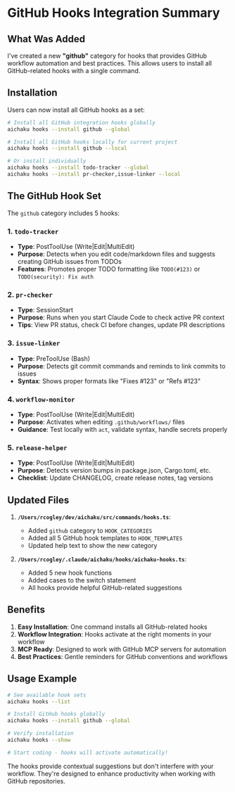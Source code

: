 # GitHub Hooks Integration Summary

## What Was Added

I've created a new **"github"** category for hooks that provides GitHub workflow automation and best practices. This allows users to install all GitHub-related hooks with a single command.

## Installation

Users can now install all GitHub hooks as a set:

```bash
# Install all GitHub integration hooks globally
aichaku hooks --install github --global

# Install all GitHub hooks locally for current project
aichaku hooks --install github --local

# Or install individually
aichaku hooks --install todo-tracker --global
aichaku hooks --install pr-checker,issue-linker --local
```

## The GitHub Hook Set

The `github` category includes 5 hooks:

### 1. `todo-tracker`
- **Type**: PostToolUse (Write|Edit|MultiEdit)
- **Purpose**: Detects when you edit code/markdown files and suggests creating GitHub issues from TODOs
- **Features**: Promotes proper TODO formatting like `TODO(#123)` or `TODO(security): Fix auth`

### 2. `pr-checker`
- **Type**: SessionStart
- **Purpose**: Runs when you start Claude Code to check active PR context
- **Tips**: View PR status, check CI before changes, update PR descriptions

### 3. `issue-linker`
- **Type**: PreToolUse (Bash)
- **Purpose**: Detects git commit commands and reminds to link commits to issues
- **Syntax**: Shows proper formats like "Fixes #123" or "Refs #123"

### 4. `workflow-monitor`
- **Type**: PostToolUse (Write|Edit|MultiEdit)
- **Purpose**: Activates when editing `.github/workflows/` files
- **Guidance**: Test locally with `act`, validate syntax, handle secrets properly

### 5. `release-helper`
- **Type**: PostToolUse (Write|Edit|MultiEdit)
- **Purpose**: Detects version bumps in package.json, Cargo.toml, etc.
- **Checklist**: Update CHANGELOG, create release notes, tag versions

## Updated Files

1. **`/Users/rcogley/dev/aichaku/src/commands/hooks.ts`**:
   - Added `github` category to `HOOK_CATEGORIES`
   - Added all 5 GitHub hook templates to `HOOK_TEMPLATES`
   - Updated help text to show the new category

2. **`/Users/rcogley/.claude/aichaku/hooks/aichaku-hooks.ts`**:
   - Added 5 new hook functions
   - Added cases to the switch statement
   - All hooks provide helpful GitHub-related suggestions

## Benefits

1. **Easy Installation**: One command installs all GitHub-related hooks
2. **Workflow Integration**: Hooks activate at the right moments in your workflow
3. **MCP Ready**: Designed to work with GitHub MCP servers for automation
4. **Best Practices**: Gentle reminders for GitHub conventions and workflows

## Usage Example

```bash
# See available hook sets
aichaku hooks --list

# Install GitHub hooks globally  
aichaku hooks --install github --global

# Verify installation
aichaku hooks --show

# Start coding - hooks will activate automatically!
```

The hooks provide contextual suggestions but don't interfere with your workflow. They're designed to enhance productivity when working with GitHub repositories.